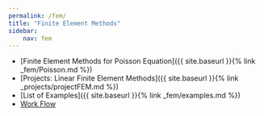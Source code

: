 ```yaml
---
permalink: /fem/
title: "Finite Element Methods"
sidebar:
    nav: fem
---
```



- [Finite Element Methods for Poisson Equation]({{ site.baseurl }}{% link _fem/Poisson.md %})
- [Projects: Linear Finite Element Methods]({{ site.baseurl }}{% link _projects/projectFEM.md %})
- [List of Examples]({{ site.baseurl }}{% link _fem/examples.md %})
- [Work Flow]()
